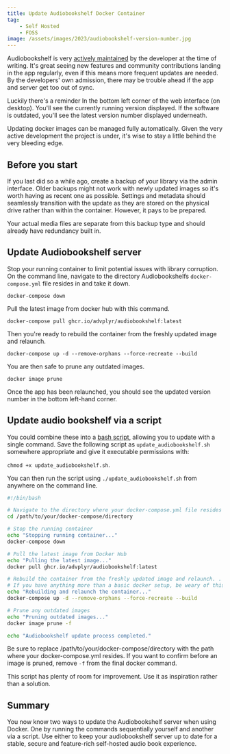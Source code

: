 ```yaml
---
title: Update Audiobookshelf Docker Container
tag:
    - Self Hosted
    - FOSS
image: /assets/images/2023/audiobookshelf-version-number.jpg
---
```


Audiobookshelf is very [actively maintained](https://github.com/advplyr/audiobookshelf) by the developer at the time of writing. It's great seeing new features and community contributions landing in the app regularly, even if this means more frequent updates are needed. By the developers' own admission, there may be trouble ahead if the app and server get too out of sync.

Luckily there's a reminder In the bottom left corner of the web interface (on desktop). You'll see the currently running version displayed. If the software is outdated, you'll see the latest version number displayed underneath.

Updating docker images can be managed fully automatically. Given the very active development the project is under, it's wise to stay a little behind the very bleeding edge.

## Before you start

If you last did so a while ago, create a backup of your library via the admin interface. Older backups might not work with newly updated images so it's worth having as recent one as possible. Settings and metadata should seamlessly transition with the update as they are stored on the physical drive rather than within the container. However, it pays to be prepared.

Your actual media files are separate from this backup type and should already have redundancy built in.

## Update Audiobookshelf server

Stop your running container to limit potential issues with library corruption. On the command line, navigate to the directory Audiobookshelfs `docker-compose.yml` file resides in and take it down.

`docker-compose down`

Pull the latest image from docker hub with this command.

`docker-compose pull ghcr.io/advplyr/audiobookshelf:latest`

Then you're ready to rebuild the container from the freshly updated image and relaunch.

`docker-compose up -d --remove-orphans --force-recreate --build`

You are then safe to prune any outdated images.

`docker image prune`

Once the app has been relaunched, you should see the updated version number in the bottom left-hand corner. 

## Update audio bookshelf via a script

You could combine these into a [bash script](https://gist.github.com/tonyedwardspz/f98edd13edd59b956341c03d42386968), allowing you to update with a single command. Save the following script as `update_audiobookshelf.sh` somewhere appropriate and give it executable permissions with: 

`chmod +x update_audiobookshelf.sh`.

You can then run the script using `./update_audiobookshelf.sh` from anywhere on the command line.

```bash
#!/bin/bash

# Navigate to the directory where your docker-compose.yml file resides
cd /path/to/your/docker-compose/directory

# Stop the running container
echo "Stopping running container..."
docker-compose down

# Pull the latest image from Docker Hub
echo "Pulling the latest image..."
docker pull ghcr.io/advplyr/audiobookshelf:latest

# Rebuild the container from the freshly updated image and relaunch. . . via overkill
# If you have anything more than a basic docker setup, be weary of this command.
echo "Rebuilding and relaunch the container..."
docker-compose up -d --remove-orphans --force-recreate --build

# Prune any outdated images
echo "Pruning outdated images..."
docker image prune -f

echo "Audiobookshelf update process completed."
```

Be sure to replace /path/to/your/docker-compose/directory with the path where your docker-compose.yml resides. If you want to confirm before an image is pruned, remove `-f` from the final docker command.

This script has plenty of room for improvement. Use it as inspiration rather than a solution.

## Summary

You now know two ways to update the Audiobookshelf server when using Docker. One by running the commands sequentially yourself and another via a script. Use either to keep your audiobookshelf server up to date for a stable, secure and feature-rich self-hosted audio book experience.



